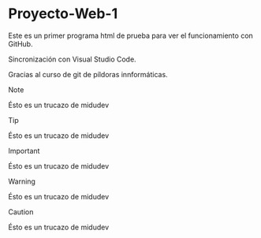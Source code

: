 # Proyecto-Web-1

Este es un primer programa html de prueba para ver el funcionamiento con GitHub.

Sincronización con Visual Studio Code.

Gracias al curso de git de píldoras innformáticas.

> [!NOTE]
> Ésto es un trucazo de midudev

> [!TIP]
> Ésto es un trucazo de midudev

> [!IMPORTANT]
> Ésto es un trucazo de midudev

> [!WARNING]
> Ésto es un trucazo de midudev

> [!CAUTION]
> Ésto es un trucazo de midudev
